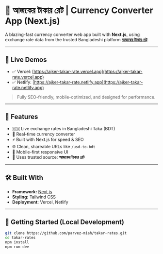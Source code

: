# 💱 আজকের টাকার রেট | Currency Converter App (Next.js)

A blazing-fast currency converter web app built with **Next.js**, using exchange rate data from the trusted Bangladeshi platform **[আজকের টাকার রেট](https://ajkertakarrate.com)**.

---

## 🔗 Live Demos

- ✅ Vercel: [https://ajker-takar-rate.vercel.app](https://ajker-takar-rate.vercel.app)
- ✅ Netlify: [https://ajker-takar-rate.netlify.app](https://ajker-takar-rate.netlify.app)

> Fully SEO-friendly, mobile-optimized, and designed for performance.

---

## 🧠 Features

- 🇧🇩 Live exchange rates in Bangladeshi Taka (BDT)
- 🔁 Real-time currency converter
- ⚡ Built with Next.js for speed & SEO
- 🌐 Clean, shareable URLs like `/usd-to-bdt`
- 📱 Mobile-first responsive UI
- 🧭 Uses trusted source: **আজকের টাকার রেট**

---

## 🛠️ Built With

- **Framework:** [Next.js](https://nextjs.org/)
- **Styling:** Tailwind CSS
- **Deployment:** Vercel, Netlify

---

## 🚀 Getting Started (Local Development)

```bash
git clone https://github.com/parvez-miah/takar-rates.git
cd takar-rates
npm install
npm run dev
